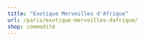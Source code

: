 ```yaml
---
title: "Exotique Merveilles d'Afrique"
url: /paris/exotique-merveilles-dafrique/
shop: commodité
---
```

